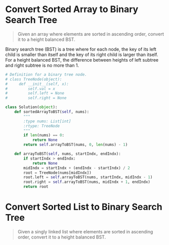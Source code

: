 # Convert Sorted Array to Binary Search Tree

> Given an array where elements are sorted in ascending order, convert it to a height balanced BST.

Binary search tree (BST) is a tree where for each node, the key of its left child is smaller than itself and the key of its right child is larger than itself. For a height balanced BST, the difference between heights of left subtree and right subtree is no more than 1.

```Python
# Definition for a binary tree node.
# class TreeNode(object):
#     def __init__(self, x):
#         self.val = x
#         self.left = None
#         self.right = None

class Solution(object):
    def sortedArrayToBST(self, nums):
        """
        :type nums: List[int]
        :rtype: TreeNode
        """
        if len(nums) == 0:
            return None
        return self.arrayToBST(nums, 0, len(nums) - 1)

    def arrayToBST(self, nums, startIndx, endIndx):
        if startIndx > endIndx:
            return None
        midIndx = startIndx + (endIndx - startIndx) / 2
        root = TreeNode(nums[midIndx])
        root.left = self.arrayToBST(nums, startIndx, midIndx - 1)
        root.right = self.arrayToBST(nums, midIndx + 1, endIndx)
        return root
```

# Convert Sorted List to Binary Search Tree

> Given a singly linked list where elements are sorted in ascending order, convert it to a height balanced BST.

```Python

```
